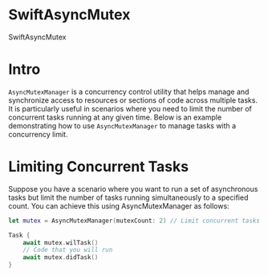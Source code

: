 # SwiftAsyncMutex
SwiftAsyncMutex


# Intro

`AsyncMutexManager` is a concurrency control utility that helps manage and synchronize access to resources or sections of code across multiple tasks. It is particularly useful in scenarios where you need to limit the number of concurrent tasks running at any given time. Below is an example demonstrating how to use `AsyncMutexManager` to manage tasks with a concurrency limit.


# Limiting Concurrent Tasks

Suppose you have a scenario where you want to run a set of asynchronous tasks but limit the number of tasks running simultaneously to a specified count. You can achieve this using AsyncMutexManager as follows:

```swift
let mutex = AsyncMutexManager(mutexCount: 2) // Limit concurrent tasks to 2

Task {
    await mutex.wilTask()
    // Code that you will run
    await mutex.didTask()
}

```